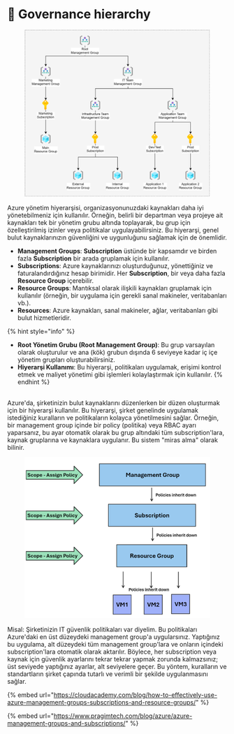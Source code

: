 # 👑 Governance hierarchy

<figure><img src="../.gitbook/assets/1705731815375.png" alt=""><figcaption></figcaption></figure>

Azure yönetim hiyerarşisi, organizasyonunuzdaki kaynakları daha iyi yönetebilmeniz için kullanılır. Örneğin, belirli bir departman veya projeye ait kaynakları tek bir yönetim grubu altında toplayarak, bu grup için özelleştirilmiş izinler veya politikalar uygulayabilirsiniz. Bu hiyerarşi, genel bulut kaynaklarınızın güvenliğini ve uygunluğunu sağlamak için de önemlidir.

* **Management Groups**: **Subscription** üstünde bir kapsamdır ve birden fazla **Subscription** bir arada gruplamak için kullanılır.
* **Subscriptions**: Azure kaynaklarınızı oluşturduğunuz, yönettiğiniz ve faturalandırdığınız hesap birimidir. Her **Subscription**, bir veya daha fazla **Resource Group** içerebilir.
* **Resource Groups**: Mantıksal olarak ilişkili kaynakları gruplamak için kullanılır (örneğin, bir uygulama için gerekli sanal makineler, veritabanları vb.).
* **Resources**: Azure kaynakları, sanal makineler, ağlar, veritabanları gibi bulut hizmetleridir.

{% hint style="info" %}
* **Root Yönetim Grubu (Root Management Group)**: Bu grup varsayılan olarak oluşturulur ve ana (kök) grubun dışında 6 seviyeye kadar iç içe yönetim grupları oluşturabilirsiniz.
* **Hiyerarşi Kullanımı**: Bu hiyerarşi, politikaları uygulamak, erişimi kontrol etmek ve maliyet yönetimi gibi işlemleri kolaylaştırmak için kullanılır.
{% endhint %}

\
Azure'da, şirketinizin bulut kaynaklarını düzenlerken bir düzen oluşturmak için bir hiyerarşi kullanılır. Bu hiyerarşi, şirket genelinde uygulamak istediğiniz kuralların ve politikaların kolayca yönetilmesini sağlar. Örneğin, bir management group içinde bir policy (politika) veya RBAC ayarı yaparsanız, bu ayar otomatik olarak bu grup altındaki tüm subscription'lara, kaynak gruplarına ve kaynaklara uygulanır. Bu sistem "miras alma" olarak bilinir.

<figure><img src="../.gitbook/assets/image-1.png" alt="" width="563"><figcaption></figcaption></figure>

Misal: Şirketinizin IT güvenlik politikaları var diyelim. Bu politikaları Azure'daki en üst düzeydeki management group'a uygularsınız. Yaptığınız bu uygulama, alt düzeydeki tüm management group'lara ve onların içindeki subscription'lara otomatik olarak aktarılır. Böylece, her subscription veya kaynak için güvenlik ayarlarını tekrar tekrar yapmak zorunda kalmazsınız; üst seviyede yaptığınız ayarlar, alt seviyelere geçer. Bu yöntem, kuralların ve standartların şirket çapında tutarlı ve verimli bir şekilde uygulanmasını sağlar.

{% embed url="https://cloudacademy.com/blog/how-to-effectively-use-azure-management-groups-subscriptions-and-resource-groups/" %}

{% embed url="https://www.pragimtech.com/blog/azure/azure-management-groups-and-subscriptions/" %}
